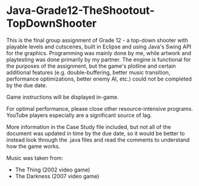 # Java-Grade12-TheShootout-TopDownShooter
This is the final group assignment of Grade 12 - a top-down shooter with playable levels and cutscenes, built in Eclipse and using Java's Swing API for the graphics. Programming was mainly done by me, while artwork and playtesting was done primarily by my partner. The engine is functional for the purposes of the assignment, but the game's plotline and certain additional features (e.g. double-buffering, better music transition, performance optimizations, better enemy AI, etc.) could not be completed by the due date.

Game instructions will be displayed in-game.

For optimal performance, please close other resource-intensive programs. YouTube players especially are a significant source of lag.

More information in the Case Study file included, but not all of the document was updated in time by the due date, so it would be better to instead look through the .java files and read the comments to understand how the game works.

Music was taken from:
  - The Thing (2002 video game)
  - The Darkness (2007 video game)
